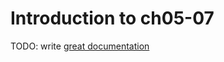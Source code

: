 # Introduction to ch05-07

TODO: write [great documentation](http://jacobian.org/writing/what-to-write/)
